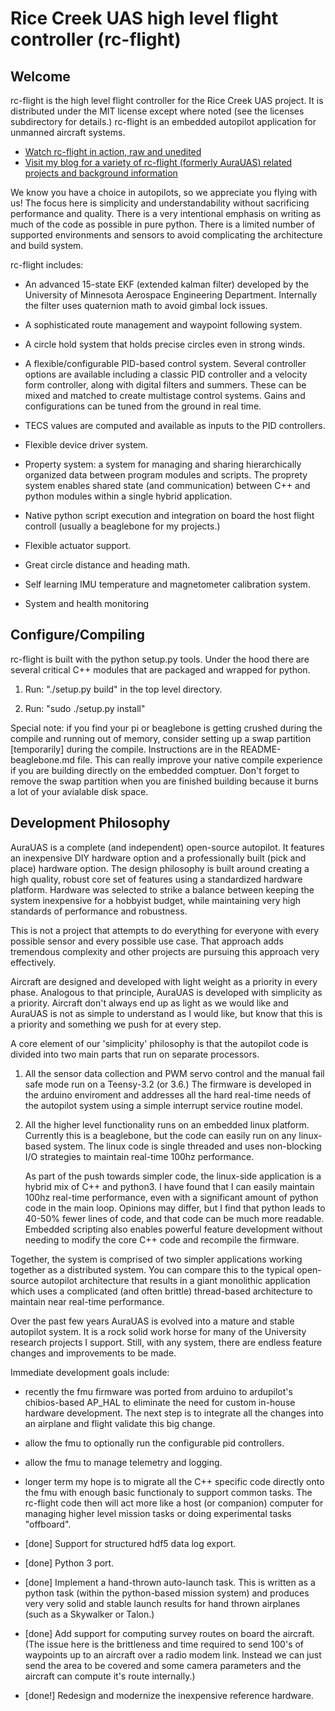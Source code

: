 # Rice Creek UAS high level flight controller (rc-flight)

## Welcome

rc-flight is the high level flight controller for the Rice Creek UAS
project.  It is distributed under the MIT license except where noted
(see the licenses subdirectory for details.)  rc-flight is an embedded
autopilot application for unmanned aircraft systems.

* [Watch rc-flight in action, raw and unedited](https://www.youtube.com/channel/UC_AWqZyWYvnA-h9MMcbNYyA)
* [Visit my blog for a variety of rc-flight (formerly AuraUAS) related projects and background information](http://gallinazo.flightgear.org/)

We know you have a choice in autopilots, so we appreciate you flying
with us!  The focus here is simplicity and understandability without
sacrificing performance and quality.  There is a very intentional
emphasis on writing as much of the code as possible in pure python.
There is a limited number of supported environments and sensors to
avoid complicating the architecture and build system.

rc-flight includes:

* An advanced 15-state EKF (extended kalman filter) developed by the
  University of Minnesota Aerospace Engineering Department.
  Internally the filter uses quaternion math to avoid gimbal lock
  issues.

* A sophisticated route management and waypoint following system.

* A circle hold system that holds precise circles even in strong
  winds.

* A flexible/configurable PID-based control system.  Several
  controller options are available including a classic PID controller
  and a velocity form controller, along with digital filters and
  summers.  These can be mixed and matched to create multistage
  control systems.  Gains and configurations can be tuned from the
  ground in real time.

* TECS values are computed and available as inputs to the PID
  controllers.

* Flexible device driver system.

* Property system: a system for managing and sharing hierarchically
  organized data between program modules and scripts.  The proprety
  system enables shared state (and communication) between C++ and
  python modules within a single hybrid application.

* Native python script execution and integration on board the host
  flight controll (usually a beaglebone for my projects.)

* Flexible actuator support.

* Great circle distance and heading math.

* Self learning IMU temperature and magnetometer calibration system.

* System and health monitoring

## Configure/Compiling

rc-flight is built with the python setup.py tools.  Under the hood
there are several critical C++ modules that are packaged and wrapped
for python.

1. Run: "./setup.py build" in the top level directory.

<wait a while>

2. Run: "sudo ./setup.py install"

Special note: if you find your pi or beaglebone is getting crushed
during the compile and running out of memory, consider setting up a
swap partition [temporarily] during the compile.  Instructions are in
the README-beaglebone.md file.  This can really improve your native
compile experience if you are building directly on the embedded
comptuer.  Don't forget to remove the swap partition when you are
finished building because it burns a lot of your avialable disk space.

## Development Philosophy

AuraUAS is a complete (and independent) open-source autopilot.  It
features an inexpensive DIY hardware option and a professionally built
(pick and place) hardware option.  The design philosophy is built
around creating a high quality, robust core set of features using a
standardized hardware platform.  Hardware was selected to strike a
balance between keeping the system inexpensive for a hobbyist budget,
while maintaining very high standards of performance and robustness.

This is not a project that attempts to do everything for everyone with
every possible sensor and every possible use case.  That approach adds
tremendous complexity and other projects are pursuing this approach
very effectively.

Aircraft are designed and developed with light weight as a priority in
every phase.  Analogous to that principle, AuraUAS is developed with
simplicity as a priority.  Aircraft don't always end up as light as we
would like and AuraUAS is not as simple to understand as I would like,
but know that this is a priority and something we push for at every
step.

A core element of our 'simplicity' philosophy is that the autopilot
code is divided into two main parts that run on separate processors.

1. All the sensor data collection and PWM servo control and the manual
   fail safe mode run on a Teensy-3.2 (or 3.6.)  The firmware is
   developed in the arduino enviroment and addresses all the hard
   real-time needs of the autopilot system using a simple interrupt
   service routine model.

2. All the higher level functionality runs on an embedded linux
   platform.  Currently this is a beaglebone, but the code can easily
   run on any linux-based system.  The linux code is single threaded
   and uses non-blocking I/O strategies to maintain real-time 100hz
   performance.

   As part of the push towards simpler code, the linux-side
   application is a hybrid mix of C++ and python3.  I have found that
   I can easily maintain 100hz real-time performance, even with a
   significant amount of python code in the main loop.  Opinions may
   differ, but I find that python leads to 40-50% fewer lines of code,
   and that code can be much more readable.  Embedded scripting also
   enables powerful feature development without needing to modify the
   core C++ code and recompile the firmware.

Together, the system is comprised of two simpler applications working
together as a distributed system.  You can compare this to the typical
open-source autopilot architecture that results in a giant monolithic
application which uses a complicated (and often brittle) thread-based
architecture to maintain near real-time performance.

Over the past few years AuraUAS is evolved into a mature and stable
autopilot system.  It is a rock solid work horse for many of the
University research projects I support.  Still, with any system, there
are endless feature changes and improvements to be made.

Immediate development goals include:

* recently the fmu firmware was ported from arduino to ardupilot's
  chibios-based AP_HAL to eliminate the need for custom in-house
  hardware development.  The next step is to integrate all the changes
  into an airplane and flight validate this big change.

* allow the fmu to optionally run the configurable pid controllers.

* allow the fmu to manage telemetry and logging.

* longer term my hope is to migrate all the C++ specific code directly
  onto the fmu with enough basic functionaly to support common tasks.
  The rc-flight code then will act more like a host (or companion)
  computer for managing higher level mission tasks or doing
  experimental tasks "offboard".

* [done] Support for structured hdf5 data log export.

* [done] Python 3 port.

* [done] Implement a hand-thrown auto-launch task.  This is written
  as a python task (within the python-based mission system) and
  produces very very solid and stable launch results for hand thrown
  airplanes (such as a Skywalker or Talon.)

* [done] Add support for computing survey routes on board the aircraft.  (The
  issue here is the brittleness and time required to send 100's of
  waypoints up to an aircraft over a radio modem link.  Instead we can
  just send the area to be covered and some camera parameters and the
  aircraft can compute it's route internally.)

* [done!] Redesign and modernize the inexpensive reference hardware. 
